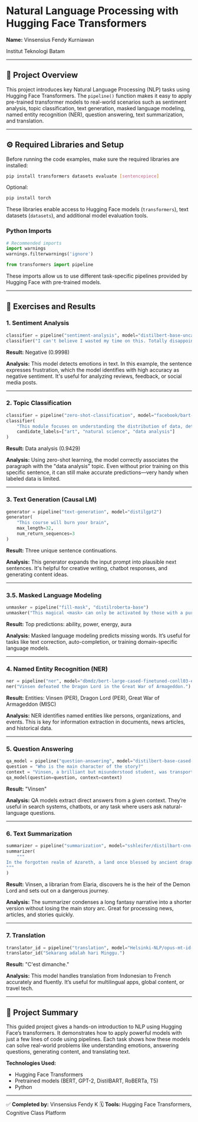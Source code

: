 # Natural Language Processing with Hugging Face Transformers

**Name:** Vinsensius Fendy Kurniawan

Institut Teknologi Batam

---

## 📌 Project Overview

This project introduces key Natural Language Processing (NLP) tasks using Hugging Face Transformers. The `pipeline()` function makes it easy to apply pre-trained transformer models to real-world scenarios such as sentiment analysis, topic classification, text generation, masked language modeling, named entity recognition (NER), question answering, text summarization, and translation.

---

## ⚙️ Required Libraries and Setup

Before running the code examples, make sure the required libraries are installed:

```bash
pip install transformers datasets evaluate [sentencepiece]
```

Optional:

```bash
pip install torch 
```

These libraries enable access to Hugging Face models (`transformers`), text datasets (`datasets`), and additional model evaluation tools.

### Python Imports

```python
# Recommended imports
import warnings
warnings.filterwarnings('ignore')

from transformers import pipeline
```

These imports allow us to use different task-specific pipelines provided by Hugging Face with pre-trained models.

---

## 🧪 Exercises and Results

### 1. Sentiment Analysis

```python
classifier = pipeline("sentiment-analysis", model="distilbert-base-uncased-finetuned-sst-2-english")
classifier("I can't believe I wasted my time on this. Totally disappointing.")
```

**Result:** Negative (0.9998)

**Analysis:**
This model detects emotions in text. In this example, the sentence expresses frustration, which the model identifies with high accuracy as negative sentiment. It's useful for analyzing reviews, feedback, or social media posts.

---

### 2. Topic Classification

```python
classifier = pipeline("zero-shot-classification", model="facebook/bart-large-mnli")
classifier(
    "This module focuses on understanding the distribution of data, detecting outliers, and visualizing relationships between variables to prepare for further statistical modeling.",
    candidate_labels=["art", "natural science", "data analysis"]
)
```

**Result:** Data analysis (0.9429)

**Analysis:**
Using zero-shot learning, the model correctly associates the paragraph with the "data analysis" topic. Even without prior training on this specific sentence, it can still make accurate predictions—very handy when labeled data is limited.

---

### 3. Text Generation (Causal LM)

```python
generator = pipeline("text-generation", model="distilgpt2")
generator(
    "This course will burn your brain",
    max_length=32,
    num_return_sequences=3
)
```

**Result:** Three unique sentence continuations.

**Analysis:**
This generator expands the input prompt into plausible next sentences. It's helpful for creative writing, chatbot responses, and generating content ideas.

---

### 3.5. Masked Language Modeling

```python
unmasker = pipeline("fill-mask", "distilroberta-base")
unmasker("This magical <mask> can only be activated by those with a pure heart.", top_k=4)
```

**Result:** Top predictions: ability, power, energy, aura

**Analysis:**
Masked language modeling predicts missing words. It’s useful for tasks like text correction, auto-completion, or training domain-specific language models.

---

### 4. Named Entity Recognition (NER)

```python
ner = pipeline("ner", model="dbmdz/bert-large-cased-finetuned-conll03-english", grouped_entities=True)
ner("Vinsen defeated the Dragon Lord in the Great War of Armageddon.")
```

**Result:** Entities: Vinsen (PER), Dragon Lord (PER), Great War of Armageddon (MISC)

**Analysis:**
NER identifies named entities like persons, organizations, and events. This is key for information extraction in documents, news articles, and historical data.

---

### 5. Question Answering

```python
qa_model = pipeline("question-answering", model="distilbert-base-cased-distilled-squad")
question = "Who is the main character of the story?"
context = "Vinsen, a brilliant but misunderstood student, was transported to another world where he awakened as the Demon Lord."
qa_model(question=question, context=context)
```

**Result:** "Vinsen"

**Analysis:**
QA models extract direct answers from a given context. They’re useful in search systems, chatbots, or any task where users ask natural-language questions.

---

### 6. Text Summarization

```python
summarizer = pipeline("summarization", model="sshleifer/distilbart-cnn-12-6")
summarizer(
    """
In the forgotten realm of Azareth, a land once blessed by ancient dragons and celestial magic, darkness began to rise again after a thousand years of peace. Vinsen, a mere librarian from the Kingdom of Elaria, stumbled upon a forbidden tome that revealed his destiny as the chosen heir of the Demon Lord. With nothing but a rusted sword and a mysterious crest glowing on his hand, he set out on a perilous journey through cursed forests, floating islands, and ruined cities, seeking allies and unlocking sealed powers within himself. As the shadow of the resurrected Dragon King loomed over the world, Vinsen would have to decide whether to embrace the chaos of his lineage or forge a new path using his own will and the ancient magic he was never meant to wield.
"""
)
```

**Result:** Vinsen, a librarian from Elaria, discovers he is the heir of the Demon Lord and sets out on a dangerous journey.

**Analysis:**
The summarizer condenses a long fantasy narrative into a shorter version without losing the main story arc. Great for processing news, articles, and stories quickly.

---

### 7. Translation

```python
translator_id = pipeline("translation", model="Helsinki-NLP/opus-mt-id-fr")
translator_id("Sekarang adalah hari Minggu.")
```

**Result:** "C'est dimanche."

**Analysis:**
This model handles translation from Indonesian to French accurately and fluently. It’s useful for multilingual apps, global content, or travel tech.

---

## 🧠 Project Summary

This guided project gives a hands-on introduction to NLP using Hugging Face’s transformers. It demonstrates how to apply powerful models with just a few lines of code using pipelines. Each task shows how these models can solve real-world problems like understanding emotions, answering questions, generating content, and translating text.

**Technologies Used:**

* Hugging Face Transformers
* Pretrained models (BERT, GPT-2, DistilBART, RoBERTa, T5)
* Python

---

✅ **Completed by:** Vinsensius Fendy K
🗓️ **Tools:** Hugging Face Transformers, Cognitive Class Platform
